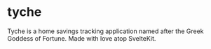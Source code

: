 # tyche

Tyche is a home savings tracking application named after the Greek Goddess of Fortune. Made with love atop SvelteKit.
